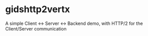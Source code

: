 # gidshttp2vertx

A simple Client <-> Server <-> Backend demo, with HTTP/2 for the Client/Server communication
